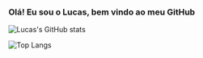 ### Olá! Eu sou o Lucas, bem vindo ao meu GitHub

![Lucas's GitHub stats](https://github-readme-stats.vercel.app/api?username=lsantiago123&show_icons=true&theme=radical)

![Top Langs](https://github-readme-stats.vercel.app/api/top-langs/?username=anuraghazra&layout=compact)
